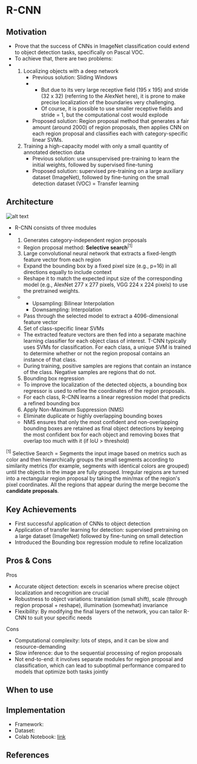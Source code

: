 
# R-CNN

## Motivation
- Prove that the success of CNNs in ImageNet classification could extend to object detection tasks, specifically on Pascal VOC.
- To achieve that, there are two problems:
- 1. Localizing objects with a deep network
     - Previous solution: Sliding Windows
     - - But due to its very large receptive field (195 x 195) and stride (32 x 32) (referring to the AlexNet here), it is prone to make precise localization of the boundaries very challenging.
       - Of course, it is possible to use smaller receptive fields and stride = 1, but the computational cost would explode 
     - Proposed solution: Region proposal method that generates a fair amount (around 2000) of region proposals, then applies CNN on each region proposal and classifies each with category-specific linear SVMs.
  2. Training a high-capacity model with only a small quantity of annotated detection data
     - Previous solution: use unsupervised pre-training to learn the initial weights, followed by supervised fine-tuning
     - Proposed solution: supervised pre-training on a large auxiliary dataset (ImageNet), followed by fine-tuning on the small detection dataset (VOC) = Transfer learning
## Architecture
![alt text](https://github.com/khchu93/NoteImage/blob/main/rcnn.png?raw=true) <br>

- R-CNN consists of three modules
- 1. Generates category-independent region proposals
    - Region proposal method: **Selective search**<sup>[1]</sup>
  3. Large convolutional neural network that extracts a fixed-length feature vector from each region
    - Expand the bounding box by a fixed pixel size (e.g., p=16) in all directions equally to include context
    - Reshape it to match the expected input size of the corresponding model (e.g., AlexNet 277 x 277 pixels, VGG 224 x 224 pixels) to use the pretrained weights.
    - - Upsampling: Bilinear Interpolation
      - Downsampling: Interpolation
    - Pass through the selected model to extract a 4096-dimensional feature vector
  4. Set of class-specific linear SVMs
    - The extracted feature vectors are then fed into a separate machine learning classifier for each object class of interest. T-CNN typically uses SVMs for classification. For each class, a unique SVM is trained to determine whether or not the region proposal contains an instance of that class.
    - During training, positive samples are regions that contain an instance of the class. Negative samples are regions that do not.
  5. Bounding box regression
    - To improve the localization of the detected objects, a bounding box regressor is used to refine the coordinates of the region proposals.
    - For each class, R-CNN learns a linear regression model that predicts a refined bounding box
  6. Apply Non-Maximum Suppression (NMS)
    - Eliminate duplicate or highly overlapping bounding boxes
    - NMS ensures that only the most confident and non-overlapping bounding boxes are retained as final object detections by keeping the most confident box for each object and removing boxes that overlap too much with it (if IoU > threshold)

<sup>[1]</sup> Selective Search = Segments the input image based on metrics such as color and then hierarchically groups the small segments according to similarity metrics (for example, segments with identical colors are grouped) until the objects in the image are fully grouped. Irregular regions are turned into a rectangular region proposal by taking the min/max of the region's pixel coordinates. All the regions that appear during the merge become the **candidate proposals**.

## Key Achievements
- First successful application of CNNs to object detection
- Application of transfer learning for detection: supervised pretraining on a large dataset (ImageNet) followed by fine-tuning on small detection
- Introduced the Bounding box regression module to refine localization

## Pros & Cons

Pros
- Accurate object detection: excels in scenarios where precise object localization and recognition are crucial
- Robustness to object variations: translation (small shift), scale (through region proposal + reshape), illumination (somewhat) invariance
- Flexibility: By modifying the final layers of the network, you can tailor R-CNN to suit your specific needs

Cons
- Computational complexity: lots of steps, and it can be slow and resource-demanding
- Slow inference: due to the sequential processing of region proposals
- Not end-to-end: it involves separate modules for region proposal and classification, which can lead to suboptimal performance compared to models that optimize both tasks jointly

## When to use

## Implementation
- Framework: 
- Dataset: 
- Colab Notebook: [link]()

<!--
## Results
Training

Validation

Examples:
-->

## References
